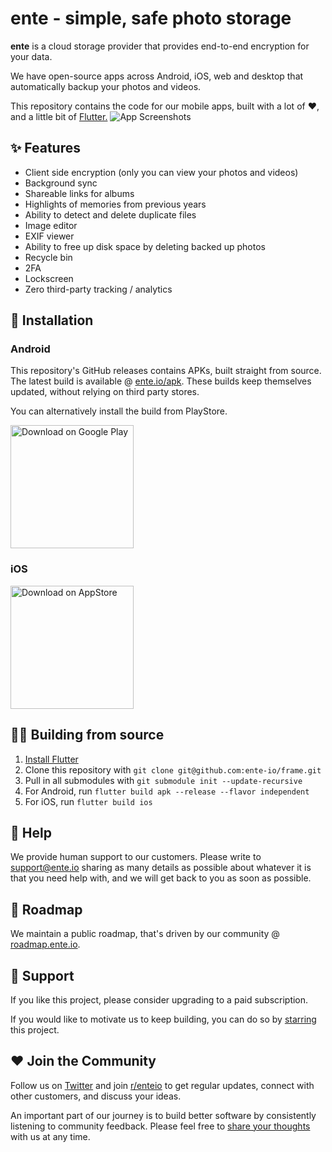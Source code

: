 # ente - simple, safe photo storage

**ente** is a cloud storage provider that provides end-to-end encryption for your data.

We have open-source apps across Android, iOS, web and desktop that automatically backup your photos and videos.

This repository contains the code for our mobile apps, built with a lot of ❤️, and a little bit of [Flutter.](https://flutter.dev)
![App Screenshots](https://user-images.githubusercontent.com/1161789/154794909-c391f947-266f-4298-956b-a67b5eb9a169.png)

## ✨ Features

- Client side encryption (only you can view your photos and videos)
- Background sync
- Shareable links for albums
- Highlights of memories from previous years
- Ability to detect and delete duplicate files
- Image editor
- EXIF viewer
- Ability to free up disk space by deleting backed up photos
- Recycle bin
- 2FA
- Lockscreen
- Zero third-party tracking / analytics

## 📲 Installation

### Android

This repository's GitHub releases contains APKs, built straight from source. The latest build is available @ [ente.io/apk](https://ente.io/apk). These builds keep themselves updated, without relying on third party stores.

You can alternatively install the build from PlayStore.

<a href="https://play.google.com/store/apps/details?id=io.ente.photos">
  <img width="197" alt="Download on Google Play" src="https://user-images.githubusercontent.com/1161789/154795146-e7590d31-7636-4eee-b404-e2dc05fa25b7.png">
</a>


### iOS
<a href="https://apps.apple.com/in/app/ente-photos/id1542026904">
  <img width="197" alt="Download on AppStore" src="https://user-images.githubusercontent.com/1161789/154795157-c4468ff9-97fd-46f3-87fe-dca789d8733a.png">
</a>


## 🧑‍💻 Building from source

1. [Install Flutter](https://flutter.dev/docs/get-started/install)
2. Clone this repository with `git clone git@github.com:ente-io/frame.git` 
3. Pull in all submodules with `git submodule init --update-recursive`
4. For Android, run `flutter build apk --release --flavor independent`
5. For iOS, run `flutter build ios` 

## 🙋 Help

We provide human support to our customers. Please write to [support@ente.io](mailto:support@ente.io) sharing as many details as possible about whatever it is that you need help with, and we will get back to you as soon as possible.

## 🧭 Roadmap

We maintain a public roadmap, that's driven by our community @ [roadmap.ente.io](https://roadmap.ente.io).

## 🤗 Support

If you like this project, please consider upgrading to a paid subscription.

If you would like to motivate us to keep building, you can do so by [starring](https://github.com/ente-io/frame/stargazers) this project.

## ❤️ Join the Community

Follow us on [Twitter](https://twitter.com/enteio) and join [r/enteio](https://reddit.com/r/enteio) to get regular updates, connect with other customers, and discuss your ideas.

An important part of our journey is to build better software by consistently listening to community feedback. Please feel free to [share your thoughts](mailto:feedback@ente.io) with us at any time.
